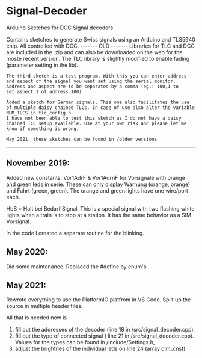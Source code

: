 # Signal-Decoder
Arduino Sketches for DCC Signal decoders

Contains sketches to generate Swiss signals using an Arduino and TLS5940 chip. All controlled with DCC.
------- OLD -------
    Libraries for TLC and DCC are included in the .zip and can also be downloaded on the web for the moste recent version. 
    The TLC library is slightly modified to enable fading (parameter setting in the lib).
    
    The third sketch is a test program. With this you can enter address and aspect of the signal you want set using the serial monitor. Address and aspect are to be separated by a comma (eg.: 100,1 to                 set aspect 1 of address 100)
    
    Added a sketch for German signals. This one also facilitates the use of multiple daisy chained TLCs. In case of use also alter the variable NUM_TLCS in tlc_config.h.
    I have not been able to test this sketch as I do not have a daisy chained TLC setup available. Use at your own risk and please let me know if something is wrong.

    May 2021: these sketches can be found in /older versions
--------------------
November 2019: 
-
Added new constants:
Vor1AdrF & Vor1AdrnF for Vorsignale with orange and green leds in serie. These can only display Warnung (orange, orange) and Fahrt (green, green). The orange and green lights have one wire/port each.

HbB = Halt bei Bedarf Signal. This is a special signal with two flashing white lights when a train is to stop at a station. It has the same behavior as a SIM Vorsignal.

In the code I created a separate routine for the blinking.

May 2020: 
-
Did some maintenance. Replaced the #define by enum's

May 2021:
-
Rewrote everything to use the PlatformIO platfrom in VS Code.
Split up the source in multiple header files.

All that is needed now is 
1. fill out the addresses of the decoder (line 18 in /src/signal_decoder.cpp),
2. fill out the type of connected signal ( line 21 in /src/signal_decoder.cpp). Values for the types can be found in /include/Settings.h,
3. adjust the brightnes of the individual leds on line 24 (array dim_cnst)

